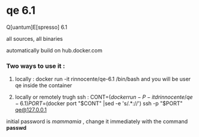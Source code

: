 # qe 6.1
Q[uantum]E[spresso] 6.1 

all sources, all binaries

automatically build on hub.docker.com

### Two ways to use it :

1. locally :
  docker run -it rinnocente/qe-6.1 /bin/bash
  and you will be user qe inside the container

2. locally or remotely trugh ssh :
  CONT=$(docker run -P -itd rinnocente/qe-6.1)
  PORT=$(docker port "$CONT" |sed -e 's/.*://')
  ssh -p "$PORT" qe@127.0.0.1
 
 initial password is *mammamia* , change it 
 immediately with the command **passwd**
 

